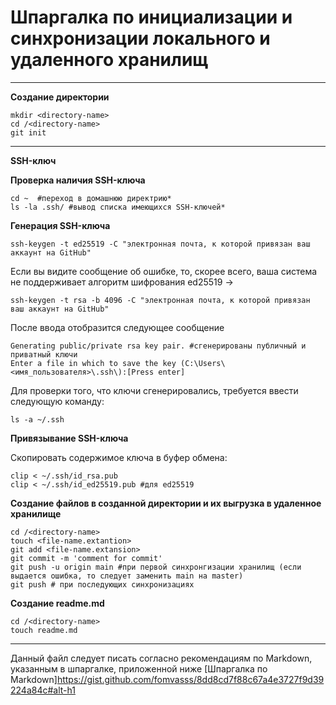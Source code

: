# Шпаргалка по инициализации и синхронизации локального и удаленного хранилищ
---

**Создание директории**
```
mkdir <directory-name>
cd /<directory-name>
git init
```
---

**SSH-ключ**

**Проверка наличия SSH-ключа**
```
cd ~  #переход в домашнюю директрию*
ls -la .ssh/ #вывод списка имеющихся SSH-ключей*
```

**Генерация SSH-ключа**
```
ssh-keygen -t ed25519 -C "электронная почта, к которой привязан ваш аккаунт на GitHub" 
```
Если вы видите сообщение об ошибке, то, скорее всего, ваша система не поддерживает алгоритм шифрования ed25519 ->
```
ssh-keygen -t rsa -b 4096 -C "электронная почта, к которой привязан ваш аккаунт на GitHub" 
```
 После ввода отобразится следующее сообщение
```
Generating public/private rsa key pair. #сгенерированы публичный и приватный ключи 
Enter a file in which to save the key (C:\Users\<имя_пользователя>\.ssh\):[Press enter] 
```
Для проверки того, что ключи сгенерировались, требуется ввести следующую команду:
```
ls -a ~/.ssh 
```

**Привязывание SSH-ключа**

Скопировать содержимое ключа в буфер обмена:
```
clip < ~/.ssh/id_rsa.pub 
clip < ~/.ssh/id_ed25519.pub #для ed25519
 ```

**Создание файлов в созданной директории и их выгрузка в удаленное хранилище**
```
cd /<directory-name>
touch <file-name.extantion>
git add <file-name.extansion>
git commit -m 'comment for commit'
git push -u origin main #при первой синхронгизации хранилищ (если выдается ошибка, то следует заменить main на master)
git push # при последующих синхронизациях
```

**Создание readme.md**
```
cd /<directory-name>
touch readme.md
```
---
Данный файл следует писать согласно рекомендациям по Markdown, указанным в шпаргалке, приложенной ниже
[Шпаргалка по Markdown]https://gist.github.com/fomvasss/8dd8cd7f88c67a4e3727f9d39224a84c#alt-h1

